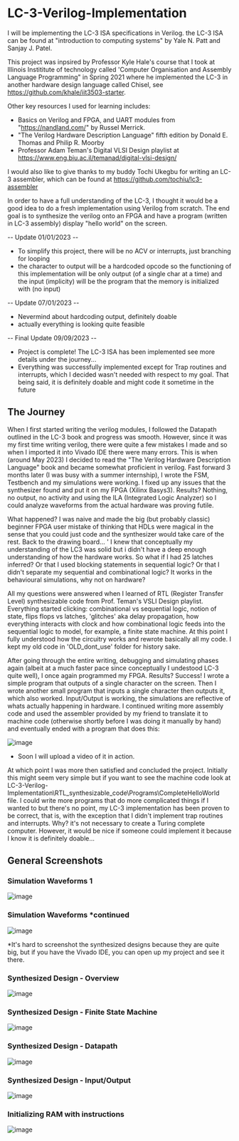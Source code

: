# LC-3-Verilog-Implementation
I will be implementing the LC-3 ISA specifications in Verilog.
the LC-3 ISA can be found at "introduction to computing systems" by Yale N. Patt and Sanjay J. Patel.

This project was inpsired by Professor Kyle Hale's course that I took at Illinois Instititute of technology
called 'Computer Organisation and Assembly Language Programming" in Spring 2021 where he implemented the LC-3 
in another hardware design language called Chisel, see https://github.com/khale/iit3503-starter.

Other key resources I used for learning includes:
 - Basics on Verilog and FPGA, and UART modules from "https://nandland.com/" by Russel Merrick.
 - "The Verilog Hardware Description Language" fifth edition by Donald E. Thomas and Philip R. Moorby
 - Professor Adam Teman's Digital VLSI Design playlist at https://www.eng.biu.ac.il/temanad/digital-vlsi-design/ 

I would also like to give thanks to my buddy Tochi Ukegbu for writing an LC-3 assembler, 
which can be found at https://github.com/tochiu/lc3-assembler

In order to have a full understanding of the LC-3, I thought it would be a good idea
to do a fresh implementation using Verilog from scratch. The end goal is to synthesize
the verilog onto an FPGA and have a program (written in LC-3 assembly) display
"hello world" on the screen.

-- Update 01/01/2023 --
 - To simplify this project, there will be no ACV or interrupts, just branching for looping
 - the character to output will be a hardcoded opcode 
 so the functioning of this implementation will be only output (of a single char at a time)
 and the input (implicity) will be the program that the memory is initialized with (no input)

-- Update 07/01/2023 --
 - Nevermind about hardcoding output, definitely doable 
 - actually everything is looking quite feasible

-- Final Update 09/09/2023 --
 - Project is complete! The LC-3 ISA has been implemented see more details under the journey...
 - Everything was successfully implemented except for Trap routines and interrupts, which I decided wasn't needed with respect to my goal.
   That being said, it is definitely doable and might code it sometime in the future

## The Journey
When I first started writing the verilog modules, I followed the Datapath outlined in the LC-3 book and progress was smooth.
However, since it was my first time writing verilog, there were quite a few mistakes I made and so when I imported it into
Vivado IDE there were many errors. This is when (around May 2023) I decided to read the "The Verilog Hardware Description Language"
book and became somewhat proficient in verilog. Fast forward 3 months later (I was busy with a summer internship), I wrote the FSM,
Testbench and my simulations were working. I fixed up any issues that the synthesizer found and put it on my FPGA (Xilinx Basys3).
Results? Nothing, no output, no activity and using the ILA (Integrated Logic Analyzer) so I could analyze waveforms from the actual
hardware was proving futile.

What happened? I was naive and made the big (but probably classic) beginner FPGA user mistake of thinking that HDLs were magical in the sense 
that you could just code and the synthesizer would take care of the rest. Back to the drawing board... '
I knew that conceptually my understanding of the LC3 was solid but i didn't have a deep enough understanding of how the hardware works. 
So what if I had 25 latches inferred? Or that I used blocking statements in sequential logic? Or that I didn't separate my sequential and
combinational logic? It works in the behavioural simulations, why not on hardware?

All my questions were answered when I learned of RTL (Register Transfer Level) synthesizable code from Prof. Teman's VSLI Design 
playlist. Everything started clicking: combinational vs sequential logic, notion of state, flips flops vs latches, 'glitches' aka
delay propagation, how everything interacts with clock and how combinational logic feeds into the sequential logic to model, for
example, a finite state machine. At this point I fully understood how the circuitry works and rewrote basically all my code. I kept
my old code in 'OLD_dont_use' folder for history sake.

After going through the entire writing, debugging and simulating phases again (albeit at a much faster pace since conceptually I undestood
LC-3 quite well), I once again programmed my FPGA. Results? Success! I wrote a simple program that outputs of a single character on the screen.
Then I wrote another small program that inputs a single character then outputs it, which also worked. Input/Output is working, the simulations
are reflective of whats actually happening in hardware. I continued writing more assembly code and used the  assembler provided by my friend 
to translate it to machine code (otherwise shortly before I was doing it manually by hand) and eventually ended with a program that does this:

![image](https://github.com/Marc103/LC-3-Verilog-Implementation/assets/78170299/c8b2c04f-68d9-4710-adbe-f65bdd2d1aa1)
* Soon I will upload a video of it in action.

At which point I was more then satisfied and concluded the project. Initially this might seem very simple but if you want to see the machine code
look at LC-3-Verilog-Implementation\RTL_synthesizable_code\Programs\CompleteHelloWorld file. I could write more programs that do more 
complicated things if I wanted to but there's no point, my LC-3 implementation has been proven to be correct, that is, with the exception 
that I didn't implement trap routines and interrupts. Why? it's not necessary to create a Turing complete computer. However, it would
be nice if someone could implement it because I know it is definitely doable...

## General Screenshots

### Simulation Waveforms 1
![image](https://github.com/Marc103/LC-3-Verilog-Implementation/assets/78170299/eb75fb78-7fd0-49a0-a559-1ef5e573ca56)

### Simulation Waveforms *continued
![image](https://github.com/Marc103/LC-3-Verilog-Implementation/assets/78170299/86ed74e1-0239-46fd-a77c-4ab2efb73d25)

*It's hard to screenshot the synthesized designs because they are quite big, but if you have the Vivado IDE, you can open up my
project and see it there.

### Synthesized Design - Overview
![image](https://github.com/Marc103/LC-3-Verilog-Implementation/assets/78170299/d6da846a-0aed-488f-a1e4-2fa54f243292)

### Synthesized Design - Finite State Machine
![image](https://github.com/Marc103/LC-3-Verilog-Implementation/assets/78170299/e3587223-ece6-4b22-a6f2-0d9b9895cfe7)

### Synthesized Design - Datapath
![image](https://github.com/Marc103/LC-3-Verilog-Implementation/assets/78170299/20ebbd01-35e3-4e56-8184-9a00d98c02a8)

### Synthesized Design - Input/Output
![image](https://github.com/Marc103/LC-3-Verilog-Implementation/assets/78170299/9052a5ec-a2c6-43fb-96c8-f0159e963cbc)

### Initializing RAM with instructions
![image](https://github.com/Marc103/LC-3-Verilog-Implementation/assets/78170299/27076a72-66b2-41a4-a582-f4d64d1918eb)














